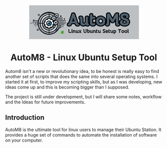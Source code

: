 <div align="center">

![AutoM8](data/images/AutoM8.png)

# AutoM8 - Linux Ubuntu Setup Tool

</div>

Autom8 isn't a new or revolutionary idea, to be honest is really easy to find another set of scripts that does the same into
several operating systems. I started it at first, to improve my scripting skills, but as I was developing, new ideas come up and
this is becoming bigger than I supposed.

The project is still under development, but I will share some notes, workflow and the Ideas for future improvements.

## Introduction

AutoM8 is the ultimate tool for linux users to manage their Ubuntu Station. It provides a huge set of commands to automate the installation of
software on your computer.